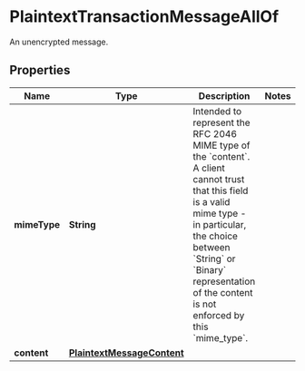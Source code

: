 

# PlaintextTransactionMessageAllOf

An unencrypted message.

## Properties

| Name | Type | Description | Notes |
|------------ | ------------- | ------------- | -------------|
|**mimeType** | **String** | Intended to represent the RFC 2046 MIME type of the &#x60;content&#x60;. A client cannot trust that this field is a valid mime type - in particular, the choice between &#x60;String&#x60; or &#x60;Binary&#x60; representation of the content is not enforced by this &#x60;mime_type&#x60;.  |  |
|**content** | [**PlaintextMessageContent**](PlaintextMessageContent.md) |  |  |



